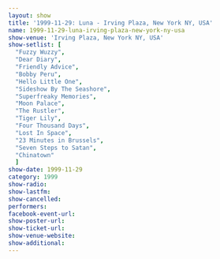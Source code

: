 ```yaml
---
layout: show
title: '1999-11-29: Luna - Irving Plaza, New York NY, USA'
name: 1999-11-29-luna-irving-plaza-new-york-ny-usa
show-venue: 'Irving Plaza, New York NY, USA'
show-setlist: [
  "Fuzzy Wuzzy",
  "Dear Diary",
  "Friendly Advice",
  "Bobby Peru",
  "Hello Little One",
  "Sideshow By The Seashore",
  "Superfreaky Memories",
  "Moon Palace",
  "The Rustler",
  "Tiger Lily",
  "Four Thousand Days",
  "Lost In Space",
  "23 Minutes in Brussels",
  "Seven Steps to Satan",
  "Chinatown"
  ]
show-date: 1999-11-29
category: 1999
show-radio: 
show-lastfm: 
show-cancelled: 
performers: 
facebook-event-url: 
show-poster-url: 
show-ticket-url: 
show-venue-website: 
show-additional: 
---
```


